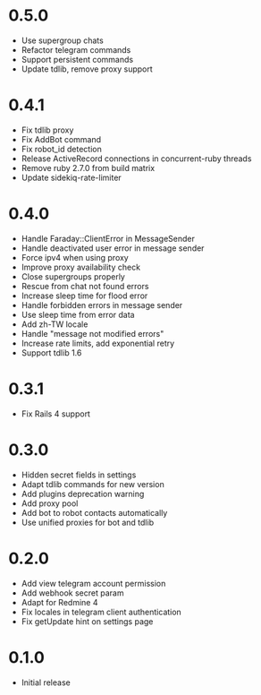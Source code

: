 # 0.5.0

* Use supergroup chats
* Refactor telegram commands
* Support persistent commands
* Update tdlib, remove proxy support

# 0.4.1

* Fix tdlib proxy
* Fix AddBot command
* Fix robot_id detection
* Release ActiveRecord connections in concurrent-ruby threads
* Remove ruby 2.7.0 from build matrix
* Update sidekiq-rate-limiter

# 0.4.0

* Handle Faraday::ClientError in MessageSender
* Handle deactivated user error in message sender
* Force ipv4 when using proxy
* Improve proxy availability check
* Close supergroups properly
* Rescue from chat not found errors
* Increase sleep time for flood error
* Handle forbidden errors in message sender
* Use sleep time from error data
* Add zh-TW locale
* Handle "message not modified errors"
* Increase rate limits, add exponential retry
* Support tdlib 1.6

# 0.3.1

* Fix Rails 4 support

# 0.3.0

* Hidden secret fields in settings
* Adapt tdlib commands for new version
* Add plugins deprecation warning
* Add proxy pool
* Add bot to robot contacts automatically
* Use unified proxies for bot and tdlib

# 0.2.0

* Add view telegram account permission
* Add webhook secret param
* Adapt for Redmine 4
* Fix locales in telegram client authentication
* Fix getUpdate hint on settings page

# 0.1.0

* Initial release
